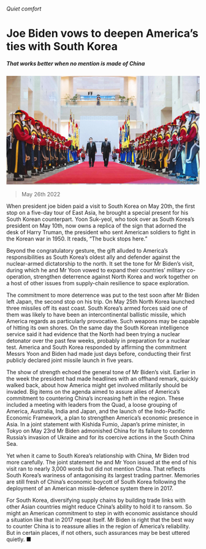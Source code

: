 ###### Quiet comfort

# Joe Biden vows to deepen America’s ties with South Korea 

##### That works better when no mention is made of China 

![image](images/20220528_ASP003.jpg) 

> May 26th 2022 

When president joe biden paid a visit to South Korea on May 20th, the first stop on a five-day tour of East Asia, he brought a special present for his South Korean counterpart. Yoon Suk-yeol, who took over as South Korea’s president on May 10th, now owns a replica of the sign that adorned the desk of Harry Truman, the president who sent American soldiers to fight in the Korean war in 1950. It reads, “The buck stops here.”

Beyond the congratulatory gesture, the gift alluded to America’s responsibilities as South Korea’s oldest ally and defender against the nuclear-armed dictatorship to the north. It set the tone for Mr Biden’s visit, during which he and Mr Yoon vowed to expand their countries’ military co-operation, strengthen deterrence against North Korea and work together on a host of other issues from supply-chain resilience to space exploration.

The commitment to more deterrence was put to the test soon after Mr Biden left Japan, the second stop on his trip. On May 25th North Korea launched three missiles off its east coast. South Korea’s armed forces said one of them was likely to have been an intercontinental ballistic missile, which America regards as particularly provocative. Such weapons may be capable of hitting its own shores. On the same day the South Korean intelligence service said it had evidence that the North had been trying a nuclear detonator over the past few weeks, probably in preparation for a nuclear test. America and South Korea responded by affirming the commitment Messrs Yoon and Biden had made just days before, conducting their first publicly declared joint missile launch in five years. 

The show of strength echoed the general tone of Mr Biden’s visit. Earlier in the week the president had made headlines with an offhand remark, quickly walked back, about how America might get involved militarily should  be invaded. Big items on the agenda aimed to assure allies of America’s commitment to countering China’s increasing heft in the region. These included a meeting with leaders from the Quad, a loose grouping of America, Australia, India and Japan, and the launch of the Indo-Pacific Economic Framework, a plan to strengthen America’s economic presence in Asia. In a joint statement with Kishida Fumio, Japan’s prime minister, in Tokyo on May 23rd Mr Biden admonished China for its failure to condemn Russia’s invasion of Ukraine and for its coercive actions in the South China Sea.

Yet when it came to South Korea’s relationship with China, Mr Biden trod more carefully. The joint statement he and Mr Yoon issued at the end of his visit ran to nearly 3,000 words but did not mention China. That reflects South Korea’s wariness of antagonising its largest trading partner. Memories are still fresh of China’s economic boycott of South Korea following the deployment of an American missile-defence system there in 2017. 

For South Korea, diversifying supply chains by building trade links with other Asian countries might reduce China’s ability to hold it to ransom. So might an American commitment to step in with economic assistance should a situation like that in 2017 repeat itself. Mr Biden is right that the best way to counter China is to reassure allies in the region of America’s reliability. But in certain places, if not others, such assurances may be best uttered quietly. ■


